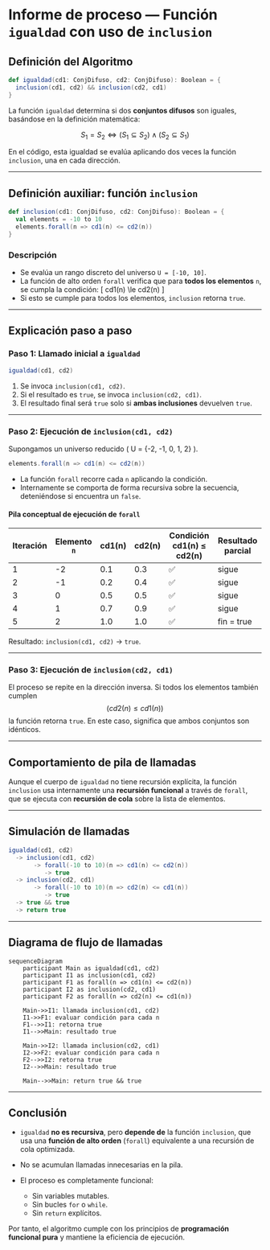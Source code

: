 # Informe de proceso — Función `igualdad` con uso de `inclusion`

## Definición del Algoritmo

```scala
def igualdad(cd1: ConjDifuso, cd2: ConjDifuso): Boolean = {
  inclusion(cd1, cd2) && inclusion(cd2, cd1)
}
```

La función `igualdad` determina si dos **conjuntos difusos** son iguales, basándose en la definición matemática:

$$
S_1 = S_2 \iff (S_1 \subseteq S_2) \land (S_2 \subseteq S_1)
$$

En el código, esta igualdad se evalúa aplicando dos veces la función `inclusion`, una en cada dirección.

---

## Definición auxiliar: función `inclusion`

```scala
def inclusion(cd1: ConjDifuso, cd2: ConjDifuso): Boolean = {
  val elements = -10 to 10
  elements.forall(n => cd1(n) <= cd2(n))
}
```

### Descripción

* Se evalúa un rango discreto del universo `U = [-10, 10]`.
* La función de alto orden `forall` verifica que para **todos los elementos** `n`, se cumpla la condición:
  [
  cd1(n) \le cd2(n)
  ]
* Si esto se cumple para todos los elementos, `inclusion` retorna `true`.

---

## Explicación paso a paso

### Paso 1: Llamado inicial a `igualdad`

```scala
igualdad(cd1, cd2)
```

1. Se invoca `inclusion(cd1, cd2)`.
2. Si el resultado es `true`, se invoca `inclusion(cd2, cd1)`.
3. El resultado final será `true` solo si **ambas inclusiones** devuelven `true`.

---

### Paso 2: Ejecución de `inclusion(cd1, cd2)`

Supongamos un universo reducido ( U = {-2, -1, 0, 1, 2} ).

```scala
elements.forall(n => cd1(n) <= cd2(n))
```

* La función `forall` recorre cada `n` aplicando la condición.
* Internamente se comporta de forma recursiva sobre la secuencia, deteniéndose si encuentra un `false`.

#### Pila conceptual de ejecución de `forall`

| Iteración | Elemento `n` | cd1(n) | cd2(n) | Condición cd1(n) ≤ cd2(n) | Resultado parcial |
| --------- | ------------ | ------ | ------ | ------------------------- | ----------------- |
| 1         | -2           | 0.1    | 0.3    | ✅                         | sigue             |
| 2         | -1           | 0.2    | 0.4    | ✅                         | sigue             |
| 3         | 0            | 0.5    | 0.5    | ✅                         | sigue             |
| 4         | 1            | 0.7    | 0.9    | ✅                         | sigue             |
| 5         | 2            | 1.0    | 1.0    | ✅                         | fin = true        |

Resultado: `inclusion(cd1, cd2)` → `true`.

---

### Paso 3: Ejecución de `inclusion(cd2, cd1)`

El proceso se repite en la dirección inversa.
Si todos los elementos también cumplen $$( cd2(n) \le cd1(n) )$$ la función retorna `true`.
En este caso, significa que ambos conjuntos son idénticos.

---

## Comportamiento de pila de llamadas

Aunque el cuerpo de `igualdad` no tiene recursión explícita, la función `inclusion` usa internamente una **recursión funcional** a través de `forall`, que se ejecuta con **recursión de cola** sobre la lista de elementos.

---

## Simulación de llamadas

```scala
igualdad(cd1, cd2)
  -> inclusion(cd1, cd2)
       -> forall(-10 to 10)(n => cd1(n) <= cd2(n))
          -> true
  -> inclusion(cd2, cd1)
       -> forall(-10 to 10)(n => cd2(n) <= cd1(n))
          -> true
  -> true && true
  -> return true
```

---

## Diagrama de flujo de llamadas

```mermaid
sequenceDiagram
    participant Main as igualdad(cd1, cd2)
    participant I1 as inclusion(cd1, cd2)
    participant F1 as forall(n => cd1(n) <= cd2(n))
    participant I2 as inclusion(cd2, cd1)
    participant F2 as forall(n => cd2(n) <= cd1(n))

    Main->>I1: llamada inclusion(cd1, cd2)
    I1->>F1: evaluar condición para cada n
    F1-->>I1: retorna true
    I1-->>Main: resultado true

    Main->>I2: llamada inclusion(cd2, cd1)
    I2->>F2: evaluar condición para cada n
    F2-->>I2: retorna true
    I2-->>Main: resultado true

    Main-->>Main: return true && true
```

---

## Conclusión

* `igualdad` **no es recursiva**, pero **depende de** la función `inclusion`, que usa una **función de alto orden** (`forall`) equivalente a una recursión de cola optimizada.
* No se acumulan llamadas innecesarias en la pila.
* El proceso es completamente funcional:

   * Sin variables mutables.
   * Sin bucles `for` o `while`.
   * Sin `return` explícitos.

Por tanto, el algoritmo cumple con los principios de **programación funcional pura** y mantiene la eficiencia de ejecución.
